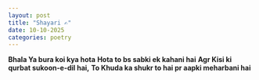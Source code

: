 ```yaml
---
layout: post
title: "Shayari ✍️"
date: 10-10-2025
categories: poetry
---
```


**Bhala Ya bura koi kya hota** 
**Hota to bs sabki ek kahani hai**
**Agr Kisi ki qurbat sukoon-e-dil hai,**
**To Khuda ka shukr to hai pr aapki meharbani hai**
